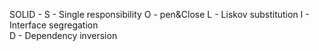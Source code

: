 SOLID - 
S - Single responsibility 
O - pen&Close 
L - Liskov substitution 
I - Interface segregation  
D - Dependency inversion